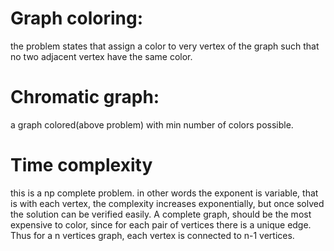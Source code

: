 # Graph coloring:
the problem states that assign a color to very vertex of the graph such that no two adjacent vertex have the same color.

# Chromatic graph:
a graph colored(above problem) with min number of colors possible.

# Time complexity
this is a np complete problem. in other words the exponent is variable, that is with each vertex, the complexity increases exponentially, but once solved the solution can be verified easily.
A complete graph, should be the most expensive to color, since for each pair of vertices there is a unique edge.
Thus for a n vertices graph, each vertex is connected to n-1 vertices.


